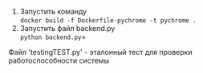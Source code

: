 1. Запустить команду \
    `docker build -f Dockerfile-pychrome -t pychrome .`
2. Запустить файл backend.py \
    `python backend.py`=

Файл 'testingTEST.py' - эталонный тест для проверки работоспособности системы